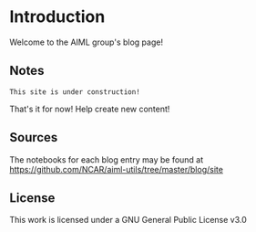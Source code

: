 # Introduction

Welcome to the AIML group's blog page! 

## Notes

```{note}
This site is under construction!
```

That's it for now! Help create new content!

## Sources
The notebooks for each blog entry may be found at https://github.com/NCAR/aiml-utils/tree/master/blog/site

## License
This work is licensed under a GNU General Public License v3.0